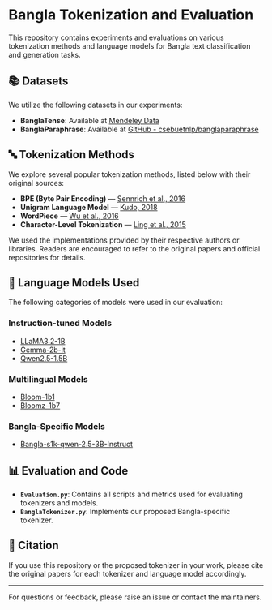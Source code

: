 # Bangla Tokenization and Evaluation

This repository contains experiments and evaluations on various tokenization methods and language models for Bangla text classification and generation tasks.

## 📚 Datasets

We utilize the following datasets in our experiments:

- **BanglaTense**: Available at [Mendeley Data](https://data.mendeley.com/datasets/39w5khrg87/4)  
- **BanglaParaphrase**: Available at [GitHub - csebuetnlp/banglaparaphrase](https://github.com/csebuetnlp/banglaparaphrase)

## 🔤 Tokenization Methods

We explore several popular tokenization methods, listed below with their original sources:

- **BPE (Byte Pair Encoding)** — [Sennrich et al., 2016]([https://aclanthology.org/P16-1162](https://arxiv.org/abs/1508.07909))
- **Unigram Language Model** — [Kudo, 2018]([https://aclanthology.org/D18-2012](https://aclanthology.org/P18-1007/))
- **WordPiece** — [Wu et al., 2016](https://arxiv.org/abs/1609.08144)
- **Character-Level Tokenization** — [Ling et al., 2015]([https://aclanthology.org/P15-1162](https://aclanthology.org/D15-1176/))

We used the implementations provided by their respective authors or libraries. Readers are encouraged to refer to the original papers and official repositories for details.

## 🧠 Language Models Used

The following categories of models were used in our evaluation:

### Instruction-tuned Models
- [LLaMA3.2-1B](https://huggingface.co/meta-llama/Llama-3.2-1B)
- [Gemma-2b-it](https://huggingface.co/google/gemma-2b-it)
- [Qwen2.5-1.5B](https://huggingface.co/Qwen/Qwen2.5-1.5B)

### Multilingual Models
- [Bloom-1b1](https://huggingface.co/bigscience/bloom-1b1)
- [Bloomz-1b7](https://huggingface.co/bigscience/bloomz-1b7)

### Bangla-Specific Models
- [Bangla-s1k-qwen-2.5-3B-Instruct](https://huggingface.co/BanglaLLM/Bangla-s1k-qwen-2.5-3B-Instruct)

## 📊 Evaluation and Code

- **`Evaluation.py`**: Contains all scripts and metrics used for evaluating tokenizers and models.
- **`BanglaTokenizer.py`**: Implements our proposed Bangla-specific tokenizer.

## 📄 Citation

If you use this repository or the proposed tokenizer in your work, please cite the original papers for each tokenizer and language model accordingly.

---

For questions or feedback, please raise an issue or contact the maintainers.
